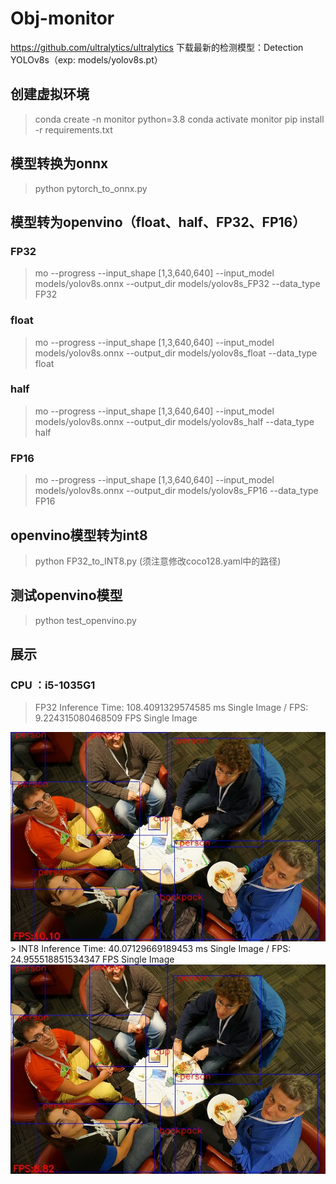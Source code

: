 # Obj-monitor

https://github.com/ultralytics/ultralytics 下载最新的检测模型：Detection YOLOv8s（exp: models/yolov8s.pt）

## 创建虚拟环境
> conda create -n monitor python=3.8
> conda activate monitor
> pip install -r requirements.txt

## 模型转换为onnx
> python pytorch_to_onnx.py

## 模型转为openvino（float、half、FP32、FP16）
### FP32
> mo --progress --input_shape [1,3,640,640] --input_model models/yolov8s.onnx --output_dir models/yolov8s_FP32 --data_type FP32
### float
> mo --progress --input_shape [1,3,640,640] --input_model models/yolov8s.onnx --output_dir models/yolov8s_float --data_type float
### half
> mo --progress --input_shape [1,3,640,640] --input_model models/yolov8s.onnx --output_dir models/yolov8s_half --data_type half
### FP16
> mo --progress --input_shape [1,3,640,640] --input_model models/yolov8s.onnx --output_dir models/yolov8s_FP16 --data_type FP16

## openvino模型转为int8
> python FP32_to_INT8.py (须注意修改coco128.yaml中的路径)

## 测试openvino模型
> python test_openvino.py

## 展示
### CPU ：i5-1035G1
> FP32 Inference Time: 108.4091329574585 ms Single Image  /   FPS: 9.224315080468509 FPS Single Image
<img src="./output/000000075910_FP32.jpg" >
> INT8 Inference Time: 40.07129669189453 ms Single Image   /   FPS: 24.955518851534347 FPS Single Image
<img src="./output/000000075910_INT8.jpg" >




